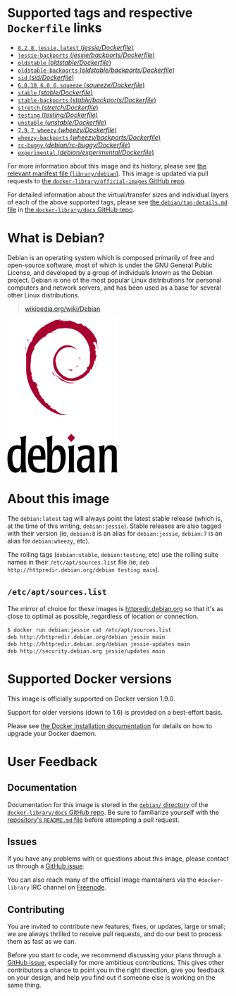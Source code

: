 # Supported tags and respective `Dockerfile` links

-	[`8.2`, `8`, `jessie`, `latest` (*jessie/Dockerfile*)](https://github.com/tianon/docker-brew-debian/blob/ba34981b44f14740e917674c7d3e5fb58a0357ee/jessie/Dockerfile)
-	[`jessie-backports` (*jessie/backports/Dockerfile*)](https://github.com/tianon/docker-brew-debian/blob/ba34981b44f14740e917674c7d3e5fb58a0357ee/jessie/backports/Dockerfile)
-	[`oldstable` (*oldstable/Dockerfile*)](https://github.com/tianon/docker-brew-debian/blob/ba34981b44f14740e917674c7d3e5fb58a0357ee/oldstable/Dockerfile)
-	[`oldstable-backports` (*oldstable/backports/Dockerfile*)](https://github.com/tianon/docker-brew-debian/blob/ba34981b44f14740e917674c7d3e5fb58a0357ee/oldstable/backports/Dockerfile)
-	[`sid` (*sid/Dockerfile*)](https://github.com/tianon/docker-brew-debian/blob/ba34981b44f14740e917674c7d3e5fb58a0357ee/sid/Dockerfile)
-	[`6.0.10`, `6.0`, `6`, `squeeze` (*squeeze/Dockerfile*)](https://github.com/tianon/docker-brew-debian/blob/ba34981b44f14740e917674c7d3e5fb58a0357ee/squeeze/Dockerfile)
-	[`stable` (*stable/Dockerfile*)](https://github.com/tianon/docker-brew-debian/blob/ba34981b44f14740e917674c7d3e5fb58a0357ee/stable/Dockerfile)
-	[`stable-backports` (*stable/backports/Dockerfile*)](https://github.com/tianon/docker-brew-debian/blob/ba34981b44f14740e917674c7d3e5fb58a0357ee/stable/backports/Dockerfile)
-	[`stretch` (*stretch/Dockerfile*)](https://github.com/tianon/docker-brew-debian/blob/ba34981b44f14740e917674c7d3e5fb58a0357ee/stretch/Dockerfile)
-	[`testing` (*testing/Dockerfile*)](https://github.com/tianon/docker-brew-debian/blob/ba34981b44f14740e917674c7d3e5fb58a0357ee/testing/Dockerfile)
-	[`unstable` (*unstable/Dockerfile*)](https://github.com/tianon/docker-brew-debian/blob/ba34981b44f14740e917674c7d3e5fb58a0357ee/unstable/Dockerfile)
-	[`7.9`, `7`, `wheezy` (*wheezy/Dockerfile*)](https://github.com/tianon/docker-brew-debian/blob/ba34981b44f14740e917674c7d3e5fb58a0357ee/wheezy/Dockerfile)
-	[`wheezy-backports` (*wheezy/backports/Dockerfile*)](https://github.com/tianon/docker-brew-debian/blob/ba34981b44f14740e917674c7d3e5fb58a0357ee/wheezy/backports/Dockerfile)
-	[`rc-buggy` (*debian/rc-buggy/Dockerfile*)](https://github.com/tianon/dockerfiles/blob/22a998f815d55217afa0075411b810b8889ceac1/debian/rc-buggy/Dockerfile)
-	[`experimental` (*debian/experimental/Dockerfile*)](https://github.com/tianon/dockerfiles/blob/22a998f815d55217afa0075411b810b8889ceac1/debian/experimental/Dockerfile)

For more information about this image and its history, please see [the relevant manifest file (`library/debian`)](https://github.com/docker-library/official-images/blob/master/library/debian). This image is updated via pull requests to [the `docker-library/official-images` GitHub repo](https://github.com/docker-library/official-images).

For detailed information about the virtual/transfer sizes and individual layers of each of the above supported tags, please see [the `debian/tag-details.md` file](https://github.com/docker-library/docs/blob/master/debian/tag-details.md) in [the `docker-library/docs` GitHub repo](https://github.com/docker-library/docs).

# What is Debian?

Debian is an operating system which is composed primarily of free and open-source software, most of which is under the GNU General Public License, and developed by a group of individuals known as the Debian project. Debian is one of the most popular Linux distributions for personal computers and network servers, and has been used as a base for several other Linux distributions.

> [wikipedia.org/wiki/Debian](https://en.wikipedia.org/wiki/Debian)

![logo](https://raw.githubusercontent.com/docker-library/docs/master/debian/logo.png)

# About this image

The `debian:latest` tag will always point the latest stable release (which is, at the time of this writing, `debian:jessie`). Stable releases are also tagged with their version (ie, `debian:8` is an alias for `debian:jessie`, `debian:7` is an alias for `debian:wheezy`, etc).

The rolling tags (`debian:stable`, `debian:testing`, etc) use the rolling suite names in their `/etc/apt/sources.list` file (ie, `deb
http://httpredir.debian.org/debian testing main`).

## `/etc/apt/sources.list`

The mirror of choice for these images is [httpredir.debian.org](http://httpredir.debian.org) so that it's as close to optimal as possible, regardless of location or connection.

```console
$ docker run debian:jessie cat /etc/apt/sources.list
deb http://httpredir.debian.org/debian jessie main
deb http://httpredir.debian.org/debian jessie-updates main
deb http://security.debian.org jessie/updates main
```

# Supported Docker versions

This image is officially supported on Docker version 1.9.0.

Support for older versions (down to 1.6) is provided on a best-effort basis.

Please see [the Docker installation documentation](https://docs.docker.com/installation/) for details on how to upgrade your Docker daemon.

# User Feedback

## Documentation

Documentation for this image is stored in the [`debian/` directory](https://github.com/docker-library/docs/tree/master/debian) of the [`docker-library/docs` GitHub repo](https://github.com/docker-library/docs). Be sure to familiarize yourself with the [repository's `README.md` file](https://github.com/docker-library/docs/blob/master/README.md) before attempting a pull request.

## Issues

If you have any problems with or questions about this image, please contact us through a [GitHub issue](https://github.com/tianon/docker-brew-debian/issues).

You can also reach many of the official image maintainers via the `#docker-library` IRC channel on [Freenode](https://freenode.net).

## Contributing

You are invited to contribute new features, fixes, or updates, large or small; we are always thrilled to receive pull requests, and do our best to process them as fast as we can.

Before you start to code, we recommend discussing your plans through a [GitHub issue](https://github.com/tianon/docker-brew-debian/issues), especially for more ambitious contributions. This gives other contributors a chance to point you in the right direction, give you feedback on your design, and help you find out if someone else is working on the same thing.
